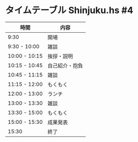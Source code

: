 タイムテーブル Shinjuku.hs #4
=============================

時間		| 内容
----------------|------
 9:30		| 開場
 9:30 - 10:00	| 雑談
10:00 - 10:15   | 挨拶・説明
10:15 - 10:45	| 自己紹介・抱負
10:45 - 11:15	| 雑談
11:15 - 12:00	| もくもく
12:00 - 13:00	| ランチ
13:00 - 13:30	| 雑談
13:30 - 15:00	| もくもく
15:00 - 15:30	| 成果発表
15:30		| 終了
